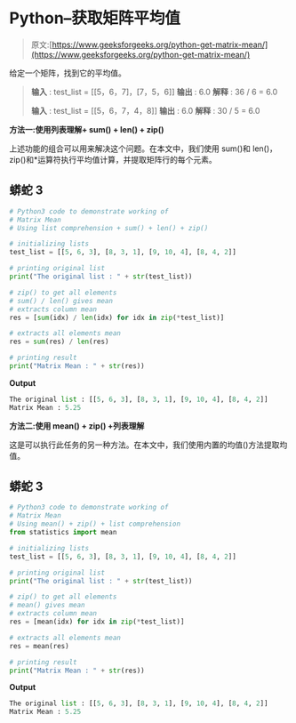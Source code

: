 # Python–获取矩阵平均值

> 原文:[https://www.geeksforgeeks.org/python-get-matrix-mean/](https://www.geeksforgeeks.org/python-get-matrix-mean/)

给定一个矩阵，找到它的平均值。

> **输入** : test_list = [[5，6，7]，[7，5，6]]
> **输出** : 6.0
> **解释** : 36 / 6 = 6.0
> 
> **输入** : test_list = [[5，6，7，4，8]]
> **输出** : 6.0
> **解释** : 30 / 5 = 6.0

**方法一:使用列表理解+ sum() + len() + zip()**

上述功能的组合可以用来解决这个问题。在本文中，我们使用 sum()和 len()，zip()和*运算符执行平均值计算，并提取矩阵行的每个元素。

## 蟒蛇 3

```py
# Python3 code to demonstrate working of 
# Matrix Mean
# Using list comprehension + sum() + len() + zip()

# initializing lists
test_list = [[5, 6, 3], [8, 3, 1], [9, 10, 4], [8, 4, 2]]

# printing original list
print("The original list : " + str(test_list))

# zip() to get all elements 
# sum() / len() gives mean
# extracts column mean
res = [sum(idx) / len(idx) for idx in zip(*test_list)]

# extracts all elements mean
res = sum(res) / len(res)

# printing result 
print("Matrix Mean : " + str(res))
```

**Output**

```py
The original list : [[5, 6, 3], [8, 3, 1], [9, 10, 4], [8, 4, 2]]
Matrix Mean : 5.25

```

**方法二:使用 mean() + zip() +列表理解**

这是可以执行此任务的另一种方法。在本文中，我们使用内置的均值()方法提取均值。

## 蟒蛇 3

```py
# Python3 code to demonstrate working of 
# Matrix Mean
# Using mean() + zip() + list comprehension
from statistics import mean

# initializing lists
test_list = [[5, 6, 3], [8, 3, 1], [9, 10, 4], [8, 4, 2]]

# printing original list
print("The original list : " + str(test_list))

# zip() to get all elements 
# mean() gives mean
# extracts column mean
res = [mean(idx) for idx in zip(*test_list)]

# extracts all elements mean
res = mean(res)

# printing result 
print("Matrix Mean : " + str(res))
```

**Output**

```py
The original list : [[5, 6, 3], [8, 3, 1], [9, 10, 4], [8, 4, 2]]
Matrix Mean : 5.25

```